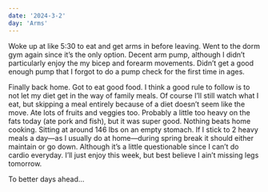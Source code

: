 ```yaml
---
date: '2024-3-2'
day: 'Arms'
---
```


Woke up at like 5:30 to eat and get arms in before leaving. Went to the dorm gym again since it’s the only option. Decent arm pump, although I didn’t particularly enjoy the my bicep and forearm movements. Didn’t get a good enough pump that I forgot to do a pump check for the first time in ages.

Finally back home. Got to eat good food. I think a good rule to follow is to not let my diet get in the way of family meals. Of course I’ll still watch what I eat, but skipping a meal entirely because of a diet doesn’t seem like the move. Ate lots of fruits and veggies too. Probably a little too heavy on the fats today (ate pork and fish), but it was super good. Nothing beats home cooking. Sitting at around 146 lbs on an empty stomach. If I stick to 2 heavy meals a day—as I usually do at home—during spring break it should either maintain or go down. Although it’s a little questionable since I can’t do cardio everyday. I’ll just enjoy this week, but best believe I ain’t missing legs tomorrow.

To better days ahead…